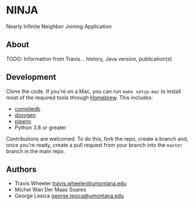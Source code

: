# NINJA

Nearly Infinite Neighbor Joining Application

## About

TODO: Information from Travis... history, Java version, publication(s)

## Development

Clone the code. If you're on a Mac, you can run `make setup-mac` to install most
of the required tools through [Homebrew](http://brew.sh). This includes:

  - [compiledb](https://github.com/nickdiego/compiledb)
  - [doxygen](https://www.doxygen.nl)
  - [pipenv](https://github.com/pypa/pipenv)
  - Python 3.8 or greater

Contributions are welcomed. To do this, fork the repo, create a branch and, once
you're ready, create a pull request from your branch into the `master` branch in
the main repo.

## Authors

  - Travis Wheeler <travis.wheeler@umontana.edu>
  - Michel Wan Der Maas Soares
  - George Lesica <george.lesica@umontana.edu>
